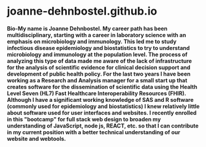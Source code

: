 # joanne-dehnbostel.github.io
#### Bio-My name is Joanne Dehnbostel. My career path has been multidisciplinary, starting with a career in laboratory science with an emphasis on microbiology and immunology. This led me to study infectious disease epidemiology and biostatistics to try to understand microbiology and immunology at the population level. The process of analyzing this type of data made me aware of the lack of infrastructure for the analysis of scientific evidence for clinical decision support and development of public health policy. For the last two years I have been working as a Research and Analysis manager for a small start up that creates software for the dissemination of scientific data using the Health Level Seven (HL7) Fast Healthcare Interoperability Resources (FHIR). Although I have a significant working knowledge of SAS and R software (commonly used for epidemiology and biostatistics) I knew relatively little about software used for user interfaces and websites. I recently enrolled in this "bootcamp" for full stack web design to broaden my understanding of JavaScript, node js, REACT, etc. so that I can contribute in my current position with a better technical understanding of our website and webtools.

